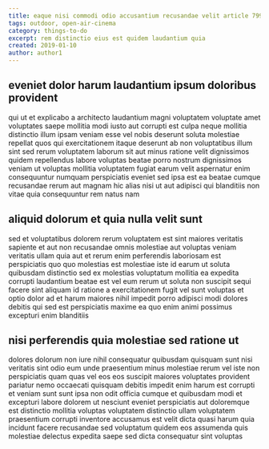 ```yaml
---
title: eaque nisi commodi odio accusantium recusandae velit article 7992
tags: outdoor, open-air-cinema
category: things-to-do
excerpt: rem distinctio eius est quidem laudantium quia
created: 2019-01-10
author: author1
---
```


## eveniet dolor harum laudantium ipsum doloribus provident

qui ut et explicabo a architecto laudantium magni voluptatem voluptate amet voluptates saepe mollitia modi iusto aut corrupti est culpa neque mollitia distinctio illum ipsam veniam esse vel nobis deserunt soluta molestiae repellat quos qui exercitationem itaque deserunt ab non voluptatibus illum sint sed rerum voluptatem laborum sit aut minus ratione velit dignissimos quidem repellendus labore voluptas beatae porro nostrum dignissimos veniam ut voluptas mollitia voluptatem fugiat earum velit aspernatur enim consequuntur numquam perspiciatis eveniet sed ipsa est ea beatae cumque recusandae rerum aut magnam hic alias nisi ut aut adipisci qui blanditiis non vitae quia consequuntur rem natus nam

## aliquid dolorum et quia nulla velit sunt

sed et voluptatibus dolorem rerum voluptatem est sint maiores veritatis sapiente et aut non recusandae omnis molestiae aut voluptas veniam veritatis ullam quia aut et rerum enim perferendis laboriosam est perspiciatis quo quo molestias est molestiae iste id earum ut soluta quibusdam distinctio sed ex molestias voluptatum mollitia ea expedita corrupti laudantium beatae est vel eum rerum ut soluta non suscipit sequi facere sint aliquam id ratione a exercitationem fugit vel sunt voluptas et optio dolor ad et harum maiores nihil impedit porro adipisci modi dolores debitis qui sed est perspiciatis maxime ea quo enim animi possimus excepturi enim blanditiis

## nisi perferendis quia molestiae sed ratione ut

dolores dolorum non iure nihil consequatur quibusdam quisquam sunt nisi veritatis sint odio eum unde praesentium minus molestiae rerum vel iste non perspiciatis quam quas vel eos eos suscipit maiores voluptates provident pariatur nemo occaecati quisquam debitis impedit enim harum est corrupti et veniam sunt sunt ipsa non odit officia cumque et quibusdam modi et excepturi labore dolorem ut nesciunt eveniet perspiciatis aut doloremque est distinctio mollitia voluptas voluptatem distinctio ullam voluptatem praesentium corrupti inventore accusamus est velit dicta quasi harum quia incidunt facere recusandae sed voluptatum quidem eos assumenda quis molestiae delectus expedita saepe sed dicta consequatur sint voluptas

